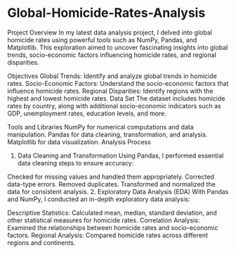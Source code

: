 # Global-Homicide-Rates-Analysis
Project Overview
In my latest data analysis project, I delved into global homicide rates using powerful tools such as NumPy, Pandas, and Matplotlib. This exploration aimed to uncover fascinating insights into global trends, socio-economic factors influencing homicide rates, and regional disparities.

Objectives
Global Trends: Identify and analyze global trends in homicide rates.
Socio-Economic Factors: Understand the socio-economic factors that influence homicide rates.
Regional Disparities: Identify regions with the highest and lowest homicide rates.
Data Set
The dataset includes homicide rates by country, along with additional socio-economic indicators such as GDP, unemployment rates, education levels, and more.

Tools and Libraries
NumPy for numerical computations and data manipulation.
Pandas for data cleaning, transformation, and analysis.
Matplotlib for data visualization.
Analysis Process
1. Data Cleaning and Transformation
Using Pandas, I performed essential data cleaning steps to ensure accuracy:

Checked for missing values and handled them appropriately.
Corrected data-type errors.
Removed duplicates.
Transformed and normalized the data for consistent analysis.
2. Exploratory Data Analysis (EDA)
With Pandas and NumPy, I conducted an in-depth exploratory data analysis:

Descriptive Statistics: Calculated mean, median, standard deviation, and other statistical measures for homicide rates.
Correlation Analysis: Examined the relationships between homicide rates and socio-economic factors.
Regional Analysis: Compared homicide rates across different regions and continents.
